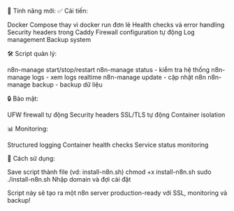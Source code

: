 🚀 Tính năng mới:
✅ Cải tiến:

Docker Compose thay vì docker run đơn lẻ
Health checks và error handling
Security headers trong Caddy
Firewall configuration tự động
Log management
Backup system

🛠️ Script quản lý:

n8n-manage start/stop/restart
n8n-manage status - kiểm tra hệ thống
n8n-manage logs - xem logs realtime
n8n-manage update - cập nhật n8n
n8n-manage backup - backup dữ liệu

🔒 Bảo mật:

UFW firewall tự động
Security headers
SSL/TLS tự động
Container isolation

📊 Monitoring:

Structured logging
Container health checks
Service status monitoring

💾 Cách sử dụng:

Save script thành file (vd: install-n8n.sh)
chmod +x install-n8n.sh
sudo ./install-n8n.sh
Nhập domain và đợi cài đặt

Script này sẽ tạo ra một n8n server production-ready với SSL, monitoring và backup!
